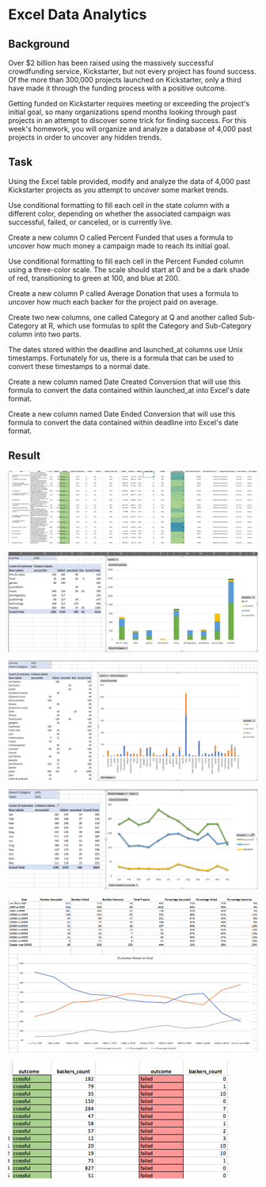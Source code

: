 # Excel Data Analytics

## Background
Over $2 billion has been raised using the massively successful crowdfunding service, Kickstarter, but not every project has found success. Of the more than 300,000 projects launched on Kickstarter, only a third have made it through the funding process with a positive outcome.

Getting funded on Kickstarter requires meeting or exceeding the project's initial goal, so many organizations spend months looking through past projects in an attempt to discover some trick for finding success. For this week's homework, you will organize and analyze a database of 4,000 past projects in order to uncover any hidden trends.

## Task
Using the Excel table provided, modify and analyze the data of 4,000 past Kickstarter projects as you attempt to uncover some market trends.

Use conditional formatting to fill each cell in the state column with a different color, depending on whether the associated campaign was successful, failed, or canceled, or is currently live.

Create a new column O called Percent Funded that uses a formula to uncover how much money a campaign made to reach its initial goal.

Use conditional formatting to fill each cell in the Percent Funded column using a three-color scale. The scale should start at 0 and be a dark shade of red, transitioning to green at 100, and blue at 200.

Create a new column P called Average Donation that uses a formula to uncover how much each backer for the project paid on average.

Create two new columns, one called Category at Q and another called Sub-Category at R, which use formulas to split the Category and Sub-Category column into two parts.

The dates stored within the deadline and launched_at columns use Unix timestamps. Fortunately for us, there is a formula that can be used to convert these timestamps to a normal date.

Create a new column named Date Created Conversion that will use this formula to convert the data contained within launched_at into Excel's date format.

Create a new column named Date Ended Conversion that will use this formula to convert the data contained within deadline into Excel's date format.


## Result
![FullTable](https://github.com/ovinueza/Excel_DataAnalytics/blob/master/images/FullTable.png)

![CategoryStats](https://github.com/ovinueza/Excel_DataAnalytics/blob/master/images/CategoryStats.png)

![SubCategoryStats](https://github.com/ovinueza/Excel_DataAnalytics/blob/master/images/SubcategoryStats.png)

![LauchDateOutcomes](https://github.com/ovinueza/Excel_DataAnalytics/blob/master/images/LaunchDateOutcomes.png)

![GoalOutcomes](https://github.com/ovinueza/Excel_DataAnalytics/blob/master/images/GoalOutcomes.png)

![backers01](https://github.com/ovinueza/Excel_DataAnalytics/blob/master/images/backers01.png)
